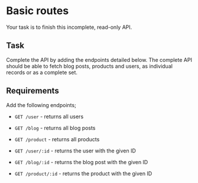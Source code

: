 # Basic routes

Your task is to finish this incomplete, read-only API.

## Task

Complete the API by adding the endpoints detailed below. The complete API should be able to fetch blog posts, products and users, as individual records or as a complete set.

## Requirements

Add the following endpoints;

- `GET /user` - returns all users
- `GET /blog` - returns all blog posts
- `GET /product` - returns all products

- `GET /user/:id` - returns the user with the given ID
- `GET /blog/:id` - returns the blog post with the given ID
- `GET /product/:id` - returns the product with the given ID

